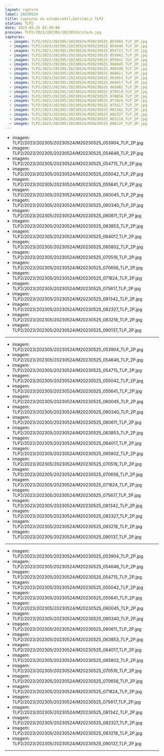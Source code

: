 ```yaml
---
layout: capture
label: 20230524
title: Capturas da esta&ccedil;&atilde;o TLP2
station: TLP2
date: 2023-05-25 05:39:04
preview: TLP2/2023/202305/20230524/stack.jpg
capturas:
  - imagem: TLP2/2023/202305/20230524/M20230525_053904_TLP_2P.jpg
  - imagem: TLP2/2023/202305/20230524/M20230525_054646_TLP_2P.jpg
  - imagem: TLP2/2023/202305/20230524/M20230525_054715_TLP_2P.jpg
  - imagem: TLP2/2023/202305/20230524/M20230525_055042_TLP_2P.jpg
  - imagem: TLP2/2023/202305/20230524/M20230525_055641_TLP_2P.jpg
  - imagem: TLP2/2023/202305/20230524/M20230525_060045_TLP_2P.jpg
  - imagem: TLP2/2023/202305/20230524/M20230525_060340_TLP_2P.jpg
  - imagem: TLP2/2023/202305/20230524/M20230525_060611_TLP_2P.jpg
  - imagem: TLP2/2023/202305/20230524/M20230525_063853_TLP_2P.jpg
  - imagem: TLP2/2023/202305/20230524/M20230525_064017_TLP_2P.jpg
  - imagem: TLP2/2023/202305/20230524/M20230525_065802_TLP_2P.jpg
  - imagem: TLP2/2023/202305/20230524/M20230525_070519_TLP_2P.jpg
  - imagem: TLP2/2023/202305/20230524/M20230525_070656_TLP_2P.jpg
  - imagem: TLP2/2023/202305/20230524/M20230525_071824_TLP_2P.jpg
  - imagem: TLP2/2023/202305/20230524/M20230525_075617_TLP_2P.jpg
  - imagem: TLP2/2023/202305/20230524/M20230525_081342_TLP_2P.jpg
  - imagem: TLP2/2023/202305/20230524/M20230525_082327_TLP_2P.jpg
  - imagem: TLP2/2023/202305/20230524/M20230525_083218_TLP_2P.jpg
  - imagem: TLP2/2023/202305/20230524/M20230525_090137_TLP_2P.jpg
---
```

  - imagem: TLP2/2023/202305/20230524/M20230525_053904_TLP_2P.jpg
  - imagem: TLP2/2023/202305/20230524/M20230525_054646_TLP_2P.jpg
  - imagem: TLP2/2023/202305/20230524/M20230525_054715_TLP_2P.jpg
  - imagem: TLP2/2023/202305/20230524/M20230525_055042_TLP_2P.jpg
  - imagem: TLP2/2023/202305/20230524/M20230525_055641_TLP_2P.jpg
  - imagem: TLP2/2023/202305/20230524/M20230525_060045_TLP_2P.jpg
  - imagem: TLP2/2023/202305/20230524/M20230525_060340_TLP_2P.jpg
  - imagem: TLP2/2023/202305/20230524/M20230525_060611_TLP_2P.jpg
  - imagem: TLP2/2023/202305/20230524/M20230525_063853_TLP_2P.jpg
  - imagem: TLP2/2023/202305/20230524/M20230525_064017_TLP_2P.jpg
  - imagem: TLP2/2023/202305/20230524/M20230525_065802_TLP_2P.jpg
  - imagem: TLP2/2023/202305/20230524/M20230525_070519_TLP_2P.jpg
  - imagem: TLP2/2023/202305/20230524/M20230525_070656_TLP_2P.jpg
  - imagem: TLP2/2023/202305/20230524/M20230525_071824_TLP_2P.jpg
  - imagem: TLP2/2023/202305/20230524/M20230525_075617_TLP_2P.jpg
  - imagem: TLP2/2023/202305/20230524/M20230525_081342_TLP_2P.jpg
  - imagem: TLP2/2023/202305/20230524/M20230525_082327_TLP_2P.jpg
  - imagem: TLP2/2023/202305/20230524/M20230525_083218_TLP_2P.jpg
  - imagem: TLP2/2023/202305/20230524/M20230525_090137_TLP_2P.jpg
---
  - imagem: TLP2/2023/202305/20230524/M20230525_053904_TLP_2P.jpg
  - imagem: TLP2/2023/202305/20230524/M20230525_054646_TLP_2P.jpg
  - imagem: TLP2/2023/202305/20230524/M20230525_054715_TLP_2P.jpg
  - imagem: TLP2/2023/202305/20230524/M20230525_055042_TLP_2P.jpg
  - imagem: TLP2/2023/202305/20230524/M20230525_055641_TLP_2P.jpg
  - imagem: TLP2/2023/202305/20230524/M20230525_060045_TLP_2P.jpg
  - imagem: TLP2/2023/202305/20230524/M20230525_060340_TLP_2P.jpg
  - imagem: TLP2/2023/202305/20230524/M20230525_060611_TLP_2P.jpg
  - imagem: TLP2/2023/202305/20230524/M20230525_063853_TLP_2P.jpg
  - imagem: TLP2/2023/202305/20230524/M20230525_064017_TLP_2P.jpg
  - imagem: TLP2/2023/202305/20230524/M20230525_065802_TLP_2P.jpg
  - imagem: TLP2/2023/202305/20230524/M20230525_070519_TLP_2P.jpg
  - imagem: TLP2/2023/202305/20230524/M20230525_070656_TLP_2P.jpg
  - imagem: TLP2/2023/202305/20230524/M20230525_071824_TLP_2P.jpg
  - imagem: TLP2/2023/202305/20230524/M20230525_075617_TLP_2P.jpg
  - imagem: TLP2/2023/202305/20230524/M20230525_081342_TLP_2P.jpg
  - imagem: TLP2/2023/202305/20230524/M20230525_082327_TLP_2P.jpg
  - imagem: TLP2/2023/202305/20230524/M20230525_083218_TLP_2P.jpg
  - imagem: TLP2/2023/202305/20230524/M20230525_090137_TLP_2P.jpg
---
  - imagem: TLP2/2023/202305/20230524/M20230525_053904_TLP_2P.jpg
  - imagem: TLP2/2023/202305/20230524/M20230525_054646_TLP_2P.jpg
  - imagem: TLP2/2023/202305/20230524/M20230525_054715_TLP_2P.jpg
  - imagem: TLP2/2023/202305/20230524/M20230525_055042_TLP_2P.jpg
  - imagem: TLP2/2023/202305/20230524/M20230525_055641_TLP_2P.jpg
  - imagem: TLP2/2023/202305/20230524/M20230525_060045_TLP_2P.jpg
  - imagem: TLP2/2023/202305/20230524/M20230525_060340_TLP_2P.jpg
  - imagem: TLP2/2023/202305/20230524/M20230525_060611_TLP_2P.jpg
  - imagem: TLP2/2023/202305/20230524/M20230525_063853_TLP_2P.jpg
  - imagem: TLP2/2023/202305/20230524/M20230525_064017_TLP_2P.jpg
  - imagem: TLP2/2023/202305/20230524/M20230525_065802_TLP_2P.jpg
  - imagem: TLP2/2023/202305/20230524/M20230525_070519_TLP_2P.jpg
  - imagem: TLP2/2023/202305/20230524/M20230525_070656_TLP_2P.jpg
  - imagem: TLP2/2023/202305/20230524/M20230525_071824_TLP_2P.jpg
  - imagem: TLP2/2023/202305/20230524/M20230525_075617_TLP_2P.jpg
  - imagem: TLP2/2023/202305/20230524/M20230525_081342_TLP_2P.jpg
  - imagem: TLP2/2023/202305/20230524/M20230525_082327_TLP_2P.jpg
  - imagem: TLP2/2023/202305/20230524/M20230525_083218_TLP_2P.jpg
  - imagem: TLP2/2023/202305/20230524/M20230525_090137_TLP_2P.jpg
---
